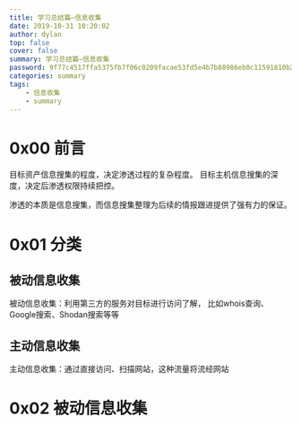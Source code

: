 ```yaml
---
title: 学习总结篇—信息收集
date: 2019-10-31 10:20:02
author: dylan
top: false
cover: false
summary: 学习总结篇—信息收集
password: 9f77c4517ffa5375fb7f06c0209facae53fd5e4b7b88986eb0c11591810b2dbe
categories: summary
tags: 
    - 信息收集
    - summary
---
```


# 0x00 前言

目标资产信息搜集的程度，决定渗透过程的复杂程度。
目标主机信息搜集的深度，决定后渗透权限持续把控。

渗透的本质是信息搜集，而信息搜集整理为后续的情报跟进提供了强有力的保证。

# 0x01 分类
## 被动信息收集

被动信息收集：利用第三方的服务对目标进行访问了解，
比如whois查询、Google搜索、Shodan搜索等等


## 主动信息收集

主动信息收集：通过直接访问、扫描网站，这种流量将流经网站

# 0x02 被动信息收集
## 